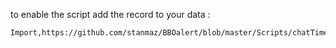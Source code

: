to enable the script add the record to your data :

    Import,https://github.com/stanmaz/BBOalert/blob/master/Scripts/chatTimeStamp.txt
    

    
